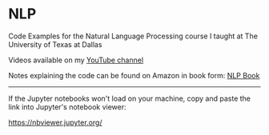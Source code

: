 # NLP
Code Examples for the Natural Language Processing course I taught at The University of Texas at Dallas

Videos available on my [YouTube channel](https://www.youtube.com/playlist?list=PLfe6IcA_dEWk_OYj4vLz5jBqvLTc7JJOc)

Notes explaining the code can be found on Amazon in book form: [NLP Book](https://www.amazon.com/Exploring-NLP-Python-Building-Understanding/dp/B08P8QKDZK/)

---
If the Jupyter notebooks won't load on your machine, copy and paste the link into Jupyter's notebook viewer:

https://nbviewer.jupyter.org/
